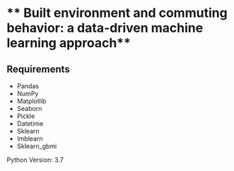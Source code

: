 # ** Built environment and commuting behavior: a data-driven machine learning approach**

## Requirements
- Pandas
- NumPy
- Matplotlib
- Seaborn
- Pickle
- Datetime
- Sklearn
- Imblearn
- Sklearn_gbmi

Python Version: 3.7